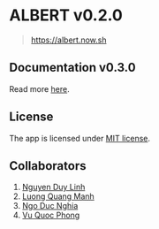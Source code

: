 # ALBERT v0.2.0
> https://albert.now.sh

## Documentation v0.3.0
Read more [here](https://github.com/lqmanh/albert/blob/master/docs/Documentation-v0.3.0.pdf).

## License
The app is licensed under [MIT license](https://github.com/lqmanh/albert/blob/master/LICENSE).

## Collaborators
1. [Nguyen Duy Linh](https://github.com/linhnd2908 "linhnd2908")
2. [Luong Quang Manh](https://github.com/lqmanh "lqmanh")
3. [Ngo Duc Nghia](https://github.com/nghiaduy9 "nghiaduy9")
4. [Vu Quoc Phong](https://github.com/boomzero "boomzero")
